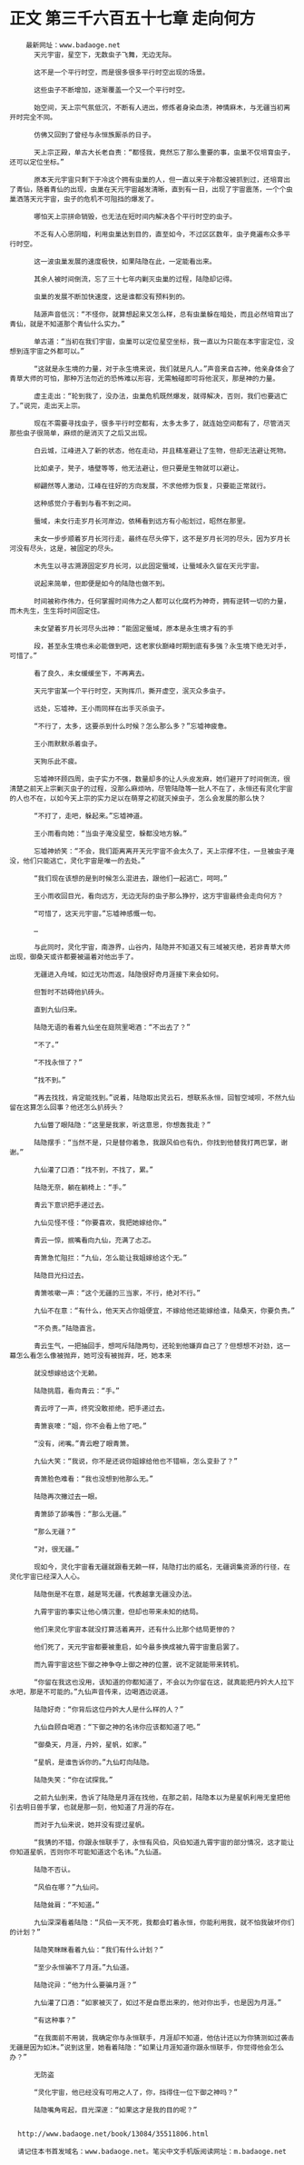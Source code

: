# 正文 第三千六百五十七章 走向何方
        最新网址：www.badaoge.net
          天元宇宙，星空下，无数虫子飞舞，无边无际。
      
          这不是一个平行时空，而是很多很多平行时空出现的场景。
      
          这些虫子不断增加，逐渐覆盖一个又一个平行时空。
      
          始空间，天上宗气氛低沉，不断有人进出，修炼者身染血渍，神情麻木，与无疆当初离开时完全不同。
      
          仿佛又回到了曾经与永恒族厮杀的日子。
      
          天上宗正殿，单古大长老自责：“都怪我，竟然忘了那么重要的事，虫巢不仅培育虫子，还可以定位坐标。”
      
          原本天元宇宙只剩下于冷这个拥有虫巢的人，但一直以来于冷都没被抓到过，还培育出了青仙，随着青仙的出现，虫巢在天元宇宙越发清晰，直到有一日，出现了宇宙震荡，一个个虫巢洒落天元宇宙，虫子的危机不可阻挡的爆发了。
      
          哪怕天上宗拼命销毁，也无法在短时间内解决各个平行时空的虫子。
      
          不乏有人心思阴暗，利用虫巢达到目的，直至如今，不过区区数年，虫子竟遍布众多平行时空。
      
          这一波虫巢发展的速度极快，如果陆隐在此，一定能看出来。
      
          其余人被时间倒流，忘了三十七年内剿灭虫巢的过程，陆隐却记得。
      
          虫巢的发展不断加快速度，这是谁都没有预料到的。
      
          陆源声音低沉：“不怪你，就算想起来又怎么样，总有虫巢躲在暗处，而且必然培育出了青仙，就是不知道那个青仙什么实力。”
      
          单古道：“当初在我们宇宙，虫巢可以定位星空坐标，我一直以为只能在本宇宙定位，没想到连宇宙之外都可以。”
      
          “这就是永生境的力量，对于永生境来说，我们就是凡人。”声音来自古神，他亲身体会了青草大师的可怕，那种万法勿近的恐怖难以形容，无需触碰即可将他泯灭，那是神的力量。
      
          虚主走出：“轮到我了，没办法，虫巢危机既然爆发，就得解决，否则，我们也要逃亡了。”说完，走出天上宗。
      
          现在不需要寻找虫子，很多平行时空都有，太多太多了，就连始空间都有了，尽管消灭那些虫子很简单，麻烦的是消灭了之后又出现。
      
          白云城，江峰进入了新的状态，他在走动，并且精准避让了生物，但却无法避让死物。
      
          比如桌子，凳子，墙壁等等，他无法避让，但只要是生物就可以避让。
      
          柳翩然等人激动，江峰在往好的方向发展，不求他修为恢复，只要能正常就行。
      
          这种感觉介于看到与看不到之间。
      
          蜃域，未女行走岁月长河岸边，依稀看到远方有小船划过，昭然在那里。
      
          未女一步步顺着岁月长河行走，最终在尽头停下，这不是岁月长河的尽头，因为岁月长河没有尽头，这是，被固定的尽头。
      
          木先生以寻古溯源固定岁月长河，以此固定蜃域，让蜃域永久留在天元宇宙。
      
          说起来简单，但即便是如今的陆隐也做不到。
      
          时间被称作伟力，任何掌握时间伟力之人都可以化腐朽为神奇，拥有逆转一切的力量，而木先生，生生将时间固定住。
      
          未女望着岁月长河尽头出神：“能固定蜃域，原本是永生境才有的手
      
          段，甚至永生境也未必能做到吧，这老家伙巅峰时期到底有多强？永生境下绝无对手，可惜了。”
      
          看了良久，未女缓缓坐下，不再离去。
      
          天元宇宙某一个平行时空，天狗挥爪，撕开虚空，泯灭众多虫子。
      
          远处，忘墟神，王小雨同样在出手灭杀虫子。
      
          “不行了，太多，这要杀到什么时候？怎么那么多？”忘墟神疲惫。
      
          王小雨默默杀着虫子。
      
          天狗乐此不疲。
      
          忘墟神环顾四周，虫子实力不强，数量却多的让人头皮发麻，她们避开了时间倒流，很清楚之前天上宗剿灭虫子的过程，没那么麻烦呐，尽管陆隐等一批人不在了，永恒还有灵化宇宙的人也不在，以如今天上宗的实力足以在萌芽之初就灭掉虫子，怎么会发展的那么快？
      
          “不打了，走吧，躲起来。”忘墟神道。
      
          王小雨看向她：“当虫子淹没星空，躲都没地方躲。”
      
          忘墟神娇笑：“不会，我们距离离开天元宇宙不会太久了，天上宗撑不住，一旦被虫子淹没，他们只能逃亡，灵化宇宙是唯一的去处。”
      
          “我们现在该想的是到时候怎么混进去，跟他们一起逃亡，呵呵。”
      
          王小雨收回目光，看向远方，无边无际的虫子那么狰狞，这方宇宙最终会走向何方？
      
          “可惜了，这天元宇宙。”忘墟神感慨一句。
      
          …
      
          与此同时，灵化宇宙，南游界，山谷内，陆隐并不知道又有三域被灭绝，若非青草大师出现，御桑天或许都要被逼着对他出手了。
      
          无疆进入舟域，如过无功而返，陆隐很好奇月涯接下来会如何。
      
          但暂时不妨碍他扒砖头。
      
          直到九仙归来。
      
          陆隐无语的看着九仙坐在庭院里喝酒：“不出去了？”
      
          “不了。”
      
          “不找永恒了？”
      
          “找不到。”
      
          “再去找找，肯定能找到。”说着，陆隐取出灵云石，想联系永恒，回智空域呗，不然九仙留在这算怎么回事？他还怎么扒砖头？
      
          九仙瞥了眼陆隐：“这里是我家，听这意思，你想轰我走？”
      
          陆隐摆手：“当然不是，只是替你着急，我跟风伯也有仇，你找到他替我打两巴掌，谢谢。”
      
          九仙灌了口酒：“找不到，不找了，累。”
      
          陆隐无奈，躺在躺椅上：“手。”
      
          青云下意识把手递过去。
      
          九仙见怪不怪：“你要喜欢，我把她嫁给你。”
      
          青云一惊，抿嘴看向九仙，充满了忐忑。
      
          青箫急忙阻拦：“九仙，怎么能让我姐嫁给这个无。”
      
          陆隐目光扫过去。
      
          青箫咳嗽一声：“这个无疆的三当家，不行，绝对不行。”
      
          九仙不在意：“有什么，他天天占你姐便宜，不嫁给他还能嫁给谁，陆桑天，你要负责。”
      
          “不负责。”陆隐直言。
      
          青云生气，一把抽回手，想呵斥陆隐两句，还轮到他嫌弃自己了？但想想不对劲，这一幕怎么看怎么像被抛弃，她可没有被抛弃，呸，她本来
      
          就没想嫁给这个无赖。
      
          陆隐挑眉，看向青云：“手。”
      
          青云哼了一声，终究没敢拒绝，把手递过去。
      
          青箫哀嚎：“姐，你不会看上他了吧。”
      
          “没有，闭嘴。”青云瞪了眼青箫。
      
          九仙大笑：“我说，你不是还说你姐嫁给他也不错嘛，怎么变卦了？”
      
          青箫脸色难看：“我也没想到他那么无。”
      
          陆隐再次撇过去一眼。
      
          青箫舔了舔嘴唇：“那么无疆。”
      
          “那么无疆？”
      
          “对，很无疆。”
      
          现如今，灵化宇宙看无疆就跟看无赖一样，陆隐打出的威名，无疆调集资源的行径，在灵化宇宙已经深入人心。
      
          陆隐倒是不在意，越是骂无疆，代表越拿无疆没办法。
      
          九霄宇宙的事实让他心情沉重，但却也带来未知的结局。
      
          他们来灵化宇宙本就没打算活着离开，还有什么比那个结局更惨的？
      
          他们死了，天元宇宙都要被重启，如今最多换成被九霄宇宙重启罢了。
      
          而九霄宇宙这些下御之神争夺上御之神的位置，说不定就能带来转机。
      
          “你留在我这也没用，该知道的你都知道了，不会以为你留在这，就真能把丹妗大人拉下水吧，那是不可能的。”九仙声音传来，边喝酒边说道。
      
          陆隐好奇：“你背后这位丹妗大人是什么样的人？”
      
          九仙自顾自喝酒：“下御之神的名讳你应该都知道了吧。”
      
          “御桑天，月涯，丹妗，星帆，如家。”
      
          “星帆，是谁告诉你的。”九仙盯向陆隐。
      
          陆隐失笑：“你在试探我。”
      
          之前九仙到来，告诉了陆隐是月涯在找他，在那之前，陆隐本以为是星帆利用无皇把他引去明日兽手掌，也就是那一刻，他知道了月涯的存在。
      
          而对于九仙来说，她并没有提过星帆。
      
          “我猜的不错，你跟永恒联手了，永恒有风伯，风伯知道九霄宇宙的部分情况，这才能让你知道星帆，否则你不可能知道这个名讳。”九仙道。
      
          陆隐不否认。
      
          “风伯在哪？”九仙问。
      
          陆隐耸肩：“不知道。”
      
          九仙深深看着陆隐：“风伯一天不死，我都会盯着永恒，你能利用我，就不怕我破坏你们的计划？”
      
          陆隐笑眯眯看着九仙：“我们有什么计划？”
      
          “至少永恒骗不了月涯。”九仙道。
      
          陆隐诧异：“他为什么要骗月涯？”
      
          九仙灌了口酒：“如家被灭了，如过不是自愿出来的，他对你出手，也是因为月涯。”
      
          “有这种事？”
      
          “在我面前不用装，我确定你与永恒联手，月涯却不知道，他估计还以为你猜测如过袭击无疆是因为如沐。”说到这里，她看着陆隐：“如果让月涯知道你跟永恒联手，你觉得他会怎么办？”
      
          无防盗
      
          “灵化宇宙，他已经没有可用之人了，你，挡得住一位下御之神吗？”
      
          陆隐嘴角弯起，目光深邃：“如果这才是我的目的呢？”
      
      
      http://www.badaoge.net/book/13084/35511806.html
      
      请记住本书首发域名：www.badaoge.net。笔尖中文手机版阅读网址：m.badaoge.net